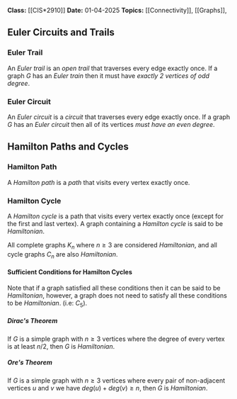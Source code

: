 **Class:** [[CIS*2910]]
**Date:** 01-04-2025
**Topics:** [[Connectivity]], [[Graphs]], 

## Euler Circuits and Trails

### Euler Trail
An *Euler trail* is an *open trail* that traverses every edge exactly once. If a graph $G$ has an *Euler train* then it must have *exactly 2 vertices of odd degree*.

### Euler Circuit
An *Euler circuit* is a *circuit* that traverses every edge exactly once. If a graph $G$ has an *Euler circuit* then all of its vertices *must have an even degree*.

## Hamilton Paths and Cycles

### Hamilton Path
A *Hamilton path* is a *path* that visits every vertex exactly once.

### Hamilton Cycle
A *Hamilton cycle* is a path that visits every vertex exactly once (except for the first and last vertex). A graph containing a *Hamilton cycle* is said to be *Hamiltonian*. 

All complete graphs $K_n$ where $n \geq 3$ are considered *Hamiltonian*, and all cycle graphs $C_n$ are also *Hamiltonian*.

#### Sufficient Conditions for Hamilton Cycles
Note that if a graph satisfied all these conditions then it can be said to be *Hamiltonian*, however, a graph does not need to satisfy all these conditions to be *Hamiltonian*. (i.e: $C_5$).
##### Dirac's Theorem
If $G$ is a simple graph with $n \geq 3$ vertices where the degree of every vertex is at least $n/2$, then $G$ is *Hamiltonian*.
##### Ore's Theorem
If $G$ is a simple graph with $n \geq 3$ vertices where every pair of non-adjacent vertices $u$ and $v$ we have $deg(u)+deg(v) \geq n$, then $G$ is *Hamiltonian*.
